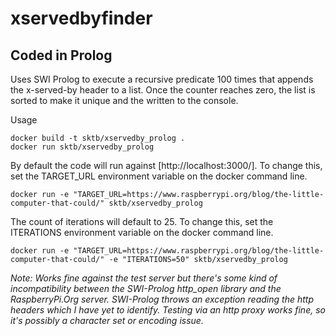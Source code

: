 xservedbyfinder
===============

Coded in Prolog
---------------

Uses SWI Prolog to execute a recursive predicate 100 times that appends the x-served-by header to a list. Once the counter reaches zero, the list is sorted to make it unique and the written to the console.

Usage

    docker build -t sktb/xservedby_prolog .
    docker run sktb/xservedby_prolog

By default the code will run against [http://localhost:3000/]. To change this, set the TARGET_URL environment variable on the docker command line.

    docker run -e "TARGET_URL=https://www.raspberrypi.org/blog/the-little-computer-that-could/" sktb/xservedby_prolog

The count of iterations will default to 25. To change this, set the ITERATIONS environment variable on the docker command line.

    docker run -e "TARGET_URL=https://www.raspberrypi.org/blog/the-little-computer-that-could/" -e "ITERATIONS=50" sktb/xservedby_prolog

*Note: Works fine against the test server but there's some kind of incompatibility between the SWI-Prolog http_open library and the RaspberryPi.Org server. SWI-Prolog throws an exception reading the http headers which I have yet to identify. Testing via an http proxy works fine, so it's possibly a character set or encoding issue.*
